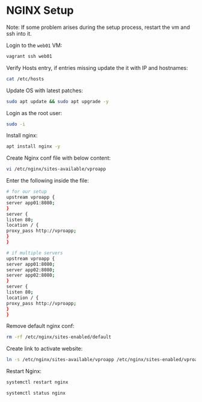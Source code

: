 # NGINX Setup

Note: If some problem arises during the setup process, restart the vm and ssh into it.

Login to the `web01` VM:

```bash
vagrant ssh web01
```

Verify Hosts entry, if entries missing update the it with IP and hostnames:

```bash
cat /etc/hosts
```

Update OS with latest patches:

```bash
sudo apt update && sudo apt upgrade -y
```

Login as the root user:

```bash
sudo -i
```

Install nginx:

```bash
apt install nginx -y
```

Create Nginx conf file with below content:

```bash
vi /etc/nginx/sites-available/vproapp
```

Enter the following inside the file:

```bash
# for our setup
upstream vproapp {
server app01:8080;
}
server {
listen 80;
location / {
proxy_pass http://vproapp;
}
}

# if multiple servers
upstream vproapp {
server app01:8080;
server app02:8080;
server app02:8080;
}
server {
listen 80;
location / {
proxy_pass http://vproapp;
}
}
```

Remove default nginx conf:

```bash
rm -rf /etc/nginx/sites-enabled/default
```

Create link to activate website:

```bash
ln -s /etc/nginx/sites-available/vproapp /etc/nginx/sites-enabled/vproapp
```

Restart Nginx:

```bash
systemctl restart nginx
```

```bash
systemctl status nginx
```
